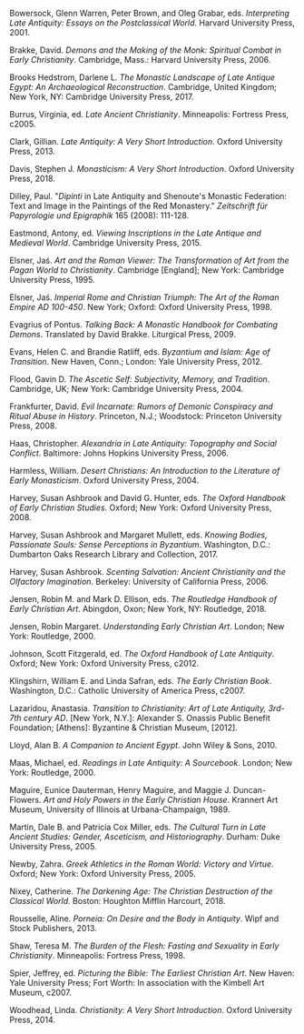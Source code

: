Bowersock, Glenn Warren, Peter Brown, and Oleg Grabar, eds. _Interpreting Late Antiquity: Essays on the Postclassical World_. Harvard University Press, 2001.

Brakke, David. _Demons and the Making of the Monk: Spiritual Combat in Early Christianity_. Cambridge, Mass.: Harvard University Press, 2006.

Brooks Hedstrom, Darlene L. _The Monastic Landscape of Late Antique Egypt: An Archaeological Reconstruction_. Cambridge, United Kingdom; New York, NY: Cambridge University Press, 2017.

Burrus, Virginia, ed. _Late Ancient Christianity_. Minneapolis: Fortress Press, c2005.

Clark, Gillian. _Late Antiquity: A Very Short Introduction_. Oxford University Press, 2013.

Davis, Stephen J. _Monasticism: A Very Short Introduction_. Oxford University Press, 2018.

Dilley, Paul. "_Dipinti_ in Late Antiquity and Shenoute's Monastic Federation: Text and Image in the Paintings of the Red Monastery." _Zeitschrift für Papyrologie und Epigraphik_ 165 (2008): 111-128.

Eastmond, Antony, ed. _Viewing Inscriptions in the Late Antique and Medieval World_. Cambridge University Press, 2015.

Elsner, Jaś. _Art and the Roman Viewer: The Transformation of Art from the Pagan World to Christianity_. Cambridge [England]; New York: Cambridge University Press, 1995.

Elsner, Jaś. _Imperial Rome and Christian Triumph: The Art of the Roman Empire AD 100-450_. New York; Oxford: Oxford University Press, 1998.

Evagrius of Pontus. _Talking Back: A Monastic Handbook for Combating Demons_. Translated by David Brakke. Liturgical Press, 2009.

Evans, Helen C. and Brandie Ratliff, eds. _Byzantium and Islam: Age of Transition_. New Haven, Conn.; London: Yale University Press, 2012.

Flood, Gavin D. _The Ascetic Self: Subjectivity, Memory, and Tradition_. Cambridge, UK; New York: Cambridge University Press, 2004.

Frankfurter, David. _Evil Incarnate: Rumors of Demonic Conspiracy and Ritual Abuse in History_. Princeton, N.J.; Woodstock: Princeton University Press, 2008.

Haas, Christopher. _Alexandria in Late Antiquity: Topography and Social Conflict_. Baltimore: Johns Hopkins University Press, 2006.

Harmless, William. _Desert Christians: An Introduction to the Literature of Early Monasticism_. Oxford University Press, 2004.

Harvey, Susan Ashbrook and David G. Hunter, eds. _The Oxford Handbook of Early Christian Studies_. Oxford; New York: Oxford University Press, 2008.

Harvey, Susan Ashbrook and Margaret Mullett, eds. _Knowing Bodies, Passionate Souls: Sense Perceptions in Byzantium_. Washington, D.C.: Dumbarton Oaks Research Library and Collection, 2017.

Harvey, Susan Ashbrook. _Scenting Salvation: Ancient Christianity and the Olfactory Imagination_. Berkeley: University of California Press, 2006.

Jensen, Robin M. and Mark D. Ellison, eds. _The Routledge Handbook of Early Christian Art_. Abingdon, Oxon; New York, NY: Routledge, 2018.

Jensen, Robin Margaret. _Understanding Early Christian Art_. London; New York: Routledge, 2000.

Johnson, Scott Fitzgerald, ed. _The Oxford Handbook of Late Antiquity_. Oxford; New York: Oxford University Press, c2012.

Klingshirn, William E. and Linda Safran, eds. _The Early Christian Book_. Washington, D.C.: Catholic University of America Press, c2007.

Lazaridou, Anastasia. _Transition to Christianity: Art of Late Antiquity, 3rd-7th century AD_. [New York, N.Y.]: Alexander S. Onassis Public Benefit Foundation; [Athens]: Byzantine & Christian Museum, [2012].

Lloyd, Alan B. _A Companion to Ancient Egypt_. John Wiley & Sons, 2010.

Maas, Michael, ed. _Readings in Late Antiquity: A Sourcebook_. London; New York: Routledge, 2000.

Maguire, Eunice Dauterman, Henry Maguire, and Maggie J. Duncan-Flowers. _Art and Holy Powers in the Early Christian House_. Krannert Art Museum, University of Illinois at Urbana-Champaign, 1989.

Martin, Dale B. and Patricia Cox Miller, eds. _The Cultural Turn in Late Ancient Studies: Gender, Asceticism, and Historiography_. Durham: Duke University Press, 2005.

Newby, Zahra. _Greek Athletics in the Roman World: Victory and Virtue_. Oxford; New York: Oxford University Press, 2005.

Nixey, Catherine. _The Darkening Age: The Christian Destruction of the Classical World_. Boston: Houghton Mifflin Harcourt, 2018.

Rousselle, Aline. _Porneia: On Desire and the Body in Antiquity_. Wipf and Stock Publishers, 2013.

Shaw, Teresa M. _The Burden of the Flesh: Fasting and Sexuality in Early Christianity_. Minneapolis: Fortress Press, 1998.

Spier, Jeffrey, ed. _Picturing the Bible: The Earliest Christian Art_. New Haven: Yale University Press; Fort Worth: In association with the Kimbell Art Museum, c2007.

Woodhead, Linda. _Christianity: A Very Short Introduction_. Oxford University Press, 2014.
